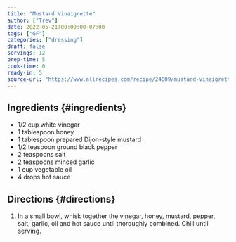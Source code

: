 ```yaml
---
title: "Mustard Vinaigrette"
author: ["Trev"]
date: 2022-05-21T00:00:00-07:00
tags: ["GF"]
categories: ["dressing"]
draft: false
servings: 12
prep-time: 5
cook-time: 0
ready-in: 5
source-url: "https://www.allrecipes.com/recipe/24609/mustard-vinaigrette/"
---
```


## Ingredients {#ingredients}

-   1/2 cup white vinegar
-   1 tablespoon honey
-   1 tablespoon prepared Dijon-style mustard
-   1/2 teaspoon ground black pepper
-   2 teaspoons salt
-   2 teaspoons minced garlic
-   1 cup vegetable oil
-   4 drops hot sauce


## Directions {#directions}

1.  In a small bowl, whisk together the vinegar, honey, mustard, pepper, salt, garlic, oil and hot sauce until thoroughly combined.  Chill until serving.
